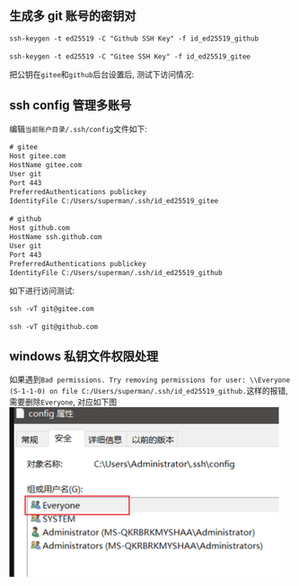 ## 生成多 git 账号的密钥对

```
ssh-keygen -t ed25519 -C "Github SSH Key" -f id_ed25519_github

ssh-keygen -t ed25519 -C "Gitee SSH Key" -f id_ed25519_gitee
```

把公钥在`gitee`和`github`后台设置后, 测试下访问情况:

## ssh config 管理多账号

编辑`当前账户目录/.ssh/config`文件如下:

```
# gitee
Host gitee.com
HostName gitee.com
User git
Port 443
PreferredAuthentications publickey
IdentityFile C:/Users/superman/.ssh/id_ed25519_gitee

# github
Host github.com
HostName ssh.github.com
User git
Port 443
PreferredAuthentications publickey
IdentityFile C:/Users/superman/.ssh/id_ed25519_github
```

如下进行访问测试:

```
ssh -vT git@gitee.com

ssh -vT git@github.com

```

## windows 私钥文件权限处理

如果遇到`Bad permissions. Try removing permissions for user: \\Everyone (S-1-1-0) on file C:/Users/superman/.ssh/id_ed25519_github.`这样的报错, 需要删除`Everyone`, 对应如下图
![Alt text](../img/image.png)
